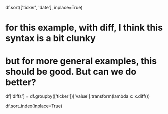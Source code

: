 df.sort(['ticker', 'date'], inplace=True)

# for this example, with diff, I think this syntax is a bit clunky
# but for more general examples, this should be good.  But can we do better?
df['diffs'] = df.groupby(['ticker'])['value'].transform(lambda x: x.diff()) 

df.sort_index(inplace=True)
